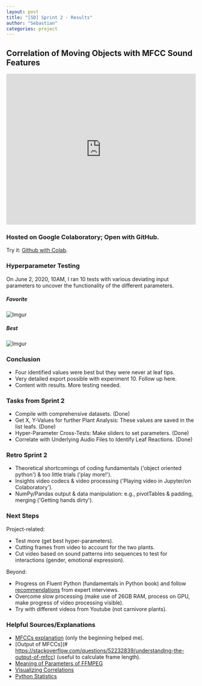 ```yaml
---
layout: post
title: "[SD] Sprint 2 - Results"
author: "Sebastian"
categories: project
---
```

## Correlation of Moving Objects with MFCC Sound Features

<iframe width="100%" height="400" src="https://www.youtube.com/embed/O9Tr3f6X8tg" frameborder="0" allow="accelerometer; autoplay; encrypted-media; gyroscope; picture-in-picture" allowfullscreen></iframe>

### Hosted on Google Colaboratory; Open with GitHub.
Try it: [Github with Colab](https://github.com/plantions/video-edge-extractor/).

### Hyperparameter Testing
On June 2, 2020, 10AM, I ran 10 tests with various deviating input parameters to uncover the functionality of the different parameters.

##### Favorite
![Imgur](https://i.imgur.com/fe5HRlD.png)

##### Best
![Imgur](https://i.imgur.com/udilLsM.png)

### Conclusion
- Four identified values were best but they were never at leaf tips.
- Very detailed export possible with experiment 10. Follow up here.
- Content with results. More testing needed.

### Tasks from Sprint 2
- Compile with comprehensive datasets. (Done)
- Get X, Y-Values for further Plant Analysis: These values are saved in the list leafs. (Done)
- Hyper-Parameter Cross-Tests: Make sliders to set parameters. (Done)
- Correlate with Underlying Audio Files to Identify Leaf Reactions. (Done)

### Retro Sprint 2
- Theoretical shortcomings of coding fundamentals ('object oriented python') & too little trials ('play more!').
- Insights video codecs & video processing ('Playing video in Jupyter/on Colaboratory').
- NumPy/Pandas output & data manipulation: e.g., pivotTables & padding, merging ('Getting hands dirty').

### Next Steps

Project-related:
- Test more (get best hyper-parameters).
- Cutting frames from video to account for the two plants.
- Cut video based on sound patterns into sequences to test for interactions (gender,  emotional expression).

Beyond:
- Progress on Fluent Python (fundamentals in Python book) and follow [recommendations](https://seduerr91.github.io/blog/experts) from expert interviews.
- Overcome slow processing (make use of 26GB RAM, process on GPU, make progress of video processing visible).
- Try with different videos from Youtube (not carnivore plants).

### Helpful Sources/Explanations

- [MFCCs explanation](https://towardsdatascience.com/how-i-understood-what-features-to-consider-while-training-audio-files-eedfb6e9002b) (only the beginning helped me).
- [Output of MFCCs](# https://stackoverflow.com/questions/52232839/understanding-the-output-of-mfcc) (useful to calculate frame length).
- [Meaning of Parameters of FFMPEG](https://stackoverflow.com/questions/9913032/how-can-i-extract-audio-from-video-with-ffmpeg)
- [Visualizing Correlations](https://towardsdatascience.com/better-heatmaps-and-correlation-matrix-plots-in-python-41445d0f2bec)
- [Python Statistics](https://scipy-lectures.org/packages/statistics/index.html)
